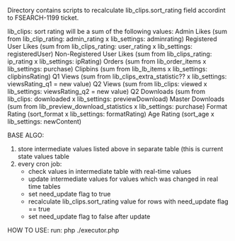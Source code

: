 Directory contains scripts to recalculate lib_clips.sort_rating field accordint to FSEARCH-1199 ticket.

lib_clips: sort rating will be a sum of the following values:
Admin Likes (sum from lib_clip_rating: admin_rating x  lib_settings: adminrating)
Registered User Likes (sum from lib_clips_rating: user_rating x lib_settings: registeredUser)
Non-Registered User Likes (sum from lib_clips_rating: ip_rating x lib_settings: ipRating)
Orders (sum from lib_order_items x lib_settings: purchase)
Clipbins (sum from lib_lb_items x lib_settings: clipbinsRating)
Q1 Views (sum from lib_clips_extra_statistic?? x lib_settings: viewsRating_q1 = new value)
Q2 Views (sum from lib_clips: viewed x lib_settings: viewsRating_q2 = new value)
Q2 Downloads (sum from lib_clips: downloaded x lib_settings: previewDownload)
Master Downloads (sum from lib_preview_download_statistics x lib_settings: purchase)
Format Rating (sort_format x lib_settings: formatRating)
Age Rating (sort_age x lib_settings: newContent)

BASE ALGO:
1) store intermediate values listed above in separate table (this is current state values table
2) every cron job:
    - check values in intermediate table with real-time values
    - update intermediate values for values which was changed in real time tables
    - set need_update flag to true
    - recalculate lib_clips.sort_rating value for rows with need_update flag == true
    - set need_update flag to false after update

HOW TO USE:
run: php ./executor.php